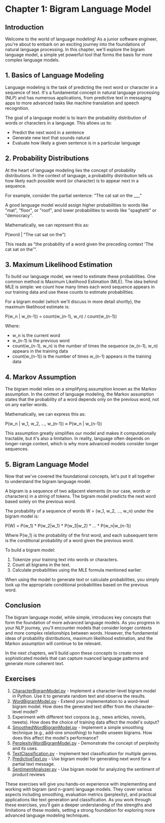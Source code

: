 # Chapter 1: Bigram Language Model

## Introduction
Welcome to the world of language modeling! As a junior software engineer, you're about to embark on an exciting journey into the foundations of natural language processing. In this chapter, we'll explore the bigram language model, a simple yet powerful tool that forms the basis for more complex language models.

## 1. Basics of Language Modeling

Language modeling is the task of predicting the next word or character in a sequence of text. It's a fundamental concept in natural language processing (NLP) and has numerous applications, from predictive text in messaging apps to more advanced tasks like machine translation and speech recognition.

The goal of a language model is to learn the probability distribution of words or characters in a language. This allows us to:
- Predict the next word in a sentence
- Generate new text that sounds natural
- Evaluate how likely a given sentence is in a particular language

## 2. Probability Distributions

At the heart of language modeling lies the concept of probability distributions. In the context of language, a probability distribution tells us how likely each possible word (or character) is to appear next in a sequence.

For example, consider the partial sentence: "The cat sat on the ___"

A good language model would assign higher probabilities to words like "mat", "floor", or "roof", and lower probabilities to words like "spaghetti" or "democracy".

Mathematically, we can represent this as:

P(word | "The cat sat on the")

This reads as "the probability of a word given the preceding context 'The cat sat on the'".

## 3. Maximum Likelihood Estimation

To build our language model, we need to estimate these probabilities. One common method is Maximum Likelihood Estimation (MLE). The idea behind MLE is simple: we count how many times each word sequence appears in our training data and use these counts to estimate probabilities.

For a bigram model (which we'll discuss in more detail shortly), the maximum likelihood estimate is:

P(w_n | w_(n-1)) = count(w_(n-1), w_n) / count(w_(n-1))

Where:
- w_n is the current word
- w_(n-1) is the previous word
- count(w_(n-1), w_n) is the number of times the sequence (w_(n-1), w_n) appears in the training data
- count(w_(n-1)) is the number of times w_(n-1) appears in the training data

## 4. Markov Assumption

The bigram model relies on a simplifying assumption known as the Markov assumption. In the context of language modeling, the Markov assumption states that the probability of a word depends only on the previous word, not on any earlier words.

Mathematically, we can express this as:

P(w_n | w_1, w_2, ..., w_(n-1)) ≈ P(w_n | w_(n-1))

This assumption greatly simplifies our model and makes it computationally tractable, but it's also a limitation. In reality, language often depends on longer-range context, which is why more advanced models consider longer sequences.

## 5. Bigram Language Model

Now that we've covered the foundational concepts, let's put it all together to understand the bigram language model.

A bigram is a sequence of two adjacent elements (in our case, words or characters) in a string of tokens. The bigram model predicts the next word based solely on the previous word.

The probability of a sequence of words W = (w_1, w_2, ..., w_n) under the bigram model is:

P(W) = P(w_1) * P(w_2|w_1) * P(w_3|w_2) * ... * P(w_n|w_(n-1))

Where P(w_1) is the probability of the first word, and each subsequent term is the conditional probability of a word given the previous word.

To build a bigram model:

1. Tokenize your training text into words or characters.
2. Count all bigrams in the text.
3. Calculate probabilities using the MLE formula mentioned earlier.

When using the model to generate text or calculate probabilities, you simply look up the appropriate conditional probabilities based on the previous word.

## Conclusion

The bigram language model, while simple, introduces key concepts that form the foundation of more advanced language models. As you progress in your NLP journey, you'll encounter models that consider longer contexts and more complex relationships between words. However, the fundamental ideas of probability distributions, maximum likelihood estimation, and the Markov assumption will continue to be relevant.

In the next chapters, we'll build upon these concepts to create more sophisticated models that can capture nuanced language patterns and generate more coherent text.

## Exercises

1. [CharacterBigramModel.py](./CharacterBigramModel.py) - Implement a character-level bigram model in Python. Use it to generate random text and observe the results.
2. [WordBigramModel.py](./WordBigramModel.py) - Extend your implementation to a word-level bigram model. How does the generated text differ from the character-level model?
3. Experiment with different text corpora (e.g., news articles, novels, tweets). How does the choice of training data affect the model's output?
4. [SmoothedWordBigramModel.py](./SmoothedWordBigramModel.py) - Implement a simple smoothing technique (e.g., add-one smoothing) to handle unseen bigrams. How does this affect the model's performance?
5. [PerplexityWordBigramModel.py](./PerplexityWordBigramModel.py) - Demonstrate the concept of perplexity and its uses.
6. [TextClassification.py](./TextClassification.py) - Implement text classification for multiple genres.
7. [PredictiveText.py](./PredictiveText.py) - Use bigram model for generating next word for a partial text message.
8. [SentimentAnalyzer.py](./SentimentAnalyzer.py) - Use bigram model for analyzing the sentiment of product reviews

These exercises will give you hands-on experience with implementing and working with bigram (and n-gram) language models. They cover various aspects including smoothing, evaluation metrics (perplexity), and practical applications like text generation and classification. As you work through these exercises, you'll gain a deeper understanding of the strengths and limitations of these models, setting a strong foundation for exploring more advanced language modeling techniques.